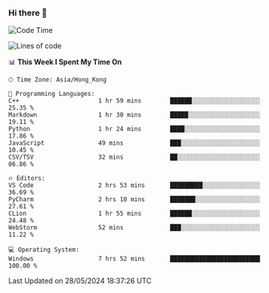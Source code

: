 ### Hi there 👋

<!--
**RoiexLee/RoiexLee** is a ✨ _special_ ✨ repository because its `README.md` (this file) appears on your GitHub profile.

Here are some ideas to get you started:

- 🔭 I’m currently working on ...
- 🌱 I’m currently learning ...
- 👯 I’m looking to collaborate on ...
- 🤔 I’m looking for help with ...
- 💬 Ask me about ...
- 📫 How to reach me: ...
- 😄 Pronouns: ...
- ⚡ Fun fact: ...
-->

<!--START_SECTION:waka-->
![Code Time](http://img.shields.io/badge/Code%20Time-551%20hrs-blue)

![Lines of code](https://img.shields.io/badge/From%20Hello%20World%20I%27ve%20Written-38.4%20thousand%20lines%20of%20code-blue)

📊 **This Week I Spent My Time On** 

```text
🕑︎ Time Zone: Asia/Hong_Kong

💬 Programming Languages: 
C++                      1 hr 59 mins        ██████░░░░░░░░░░░░░░░░░░░   25.35 % 
Markdown                 1 hr 30 mins        █████░░░░░░░░░░░░░░░░░░░░   19.11 % 
Python                   1 hr 24 mins        ████░░░░░░░░░░░░░░░░░░░░░   17.86 % 
JavaScript               49 mins             ███░░░░░░░░░░░░░░░░░░░░░░   10.45 % 
CSV/TSV                  32 mins             ██░░░░░░░░░░░░░░░░░░░░░░░   06.86 % 

🔥 Editors: 
VS Code                  2 hrs 53 mins       █████████░░░░░░░░░░░░░░░░   36.69 % 
PyCharm                  2 hrs 10 mins       ███████░░░░░░░░░░░░░░░░░░   27.61 % 
CLion                    1 hr 55 mins        ██████░░░░░░░░░░░░░░░░░░░   24.48 % 
WebStorm                 52 mins             ███░░░░░░░░░░░░░░░░░░░░░░   11.22 % 

💻 Operating System: 
Windows                  7 hrs 52 mins       █████████████████████████   100.00 % 
```


 Last Updated on 28/05/2024 18:37:26 UTC
<!--END_SECTION:waka-->
